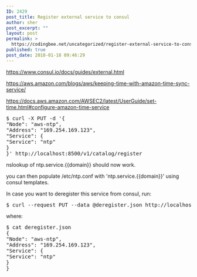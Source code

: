 ```yaml
---
ID: 2429
post_title: Register external service to consul
author: sher
post_excerpt: ""
layout: post
permalink: >
  https://codingbee.net/uncategorized/register-external-service-to-consul
published: true
post_date: 2018-01-18 09:46:29
---
```

https://www.consul.io/docs/guides/external.html


https://aws.amazon.com/blogs/aws/keeping-time-with-amazon-time-sync-service/


https://docs.aws.amazon.com/AWSEC2/latest/UserGuide/set-time.html#configure-amazon-time-service



<pre>
$ curl -X PUT -d '{
"Node": "aws-ntp",
"Address": "169.254.169.123",
"Service": {
"Service": "ntp"
}
}' http://localhost:8500/v1/catalog/register
</pre>

nslookup of ntp.service.{{domain}} should now work. 

you can then populate /etc/ntp.conf with 'ntp.service.{{domain}}' using consul templates. 



In case you want to deregister this service from consul, run:


<pre>
$ curl --request PUT --data @deregister.json http://localhost:8500/v1/catalog/deregister
</pre>

where: 

<pre>
$ cat deregister.json
{
"Node": "aws-ntp",
"Address": "169.254.169.123",
"Service": {
"Service": "ntp"
}
}
</pre>